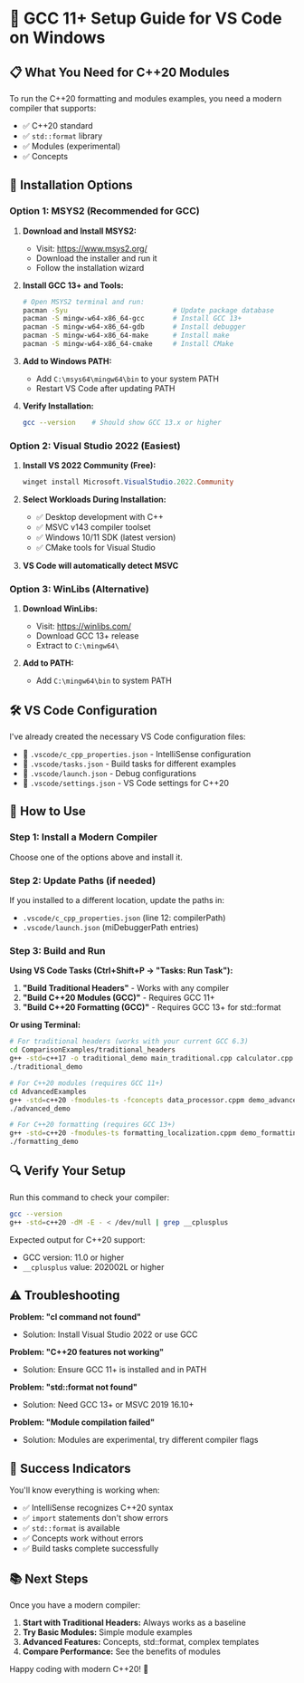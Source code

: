# 🔧 GCC 11+ Setup Guide for VS Code on Windows

## 📋 **What You Need for C++20 Modules**

To run the C++20 formatting and modules examples, you need a modern compiler that supports:
- ✅ C++20 standard
- ✅ `std::format` library
- ✅ Modules (experimental)
- ✅ Concepts

## 🚀 **Installation Options**

### **Option 1: MSYS2 (Recommended for GCC)**

1. **Download and Install MSYS2:**
   - Visit: https://www.msys2.org/
   - Download the installer and run it
   - Follow the installation wizard

2. **Install GCC 13+ and Tools:**
   ```bash
   # Open MSYS2 terminal and run:
   pacman -Syu                          # Update package database
   pacman -S mingw-w64-x86_64-gcc       # Install GCC 13+
   pacman -S mingw-w64-x86_64-gdb       # Install debugger
   pacman -S mingw-w64-x86_64-make      # Install make
   pacman -S mingw-w64-x86_64-cmake     # Install CMake
   ```

3. **Add to Windows PATH:**
   - Add `C:\msys64\mingw64\bin` to your system PATH
   - Restart VS Code after updating PATH

4. **Verify Installation:**
   ```bash
   gcc --version    # Should show GCC 13.x or higher
   ```

### **Option 2: Visual Studio 2022 (Easiest)**

1. **Install VS 2022 Community (Free):**
   ```powershell
   winget install Microsoft.VisualStudio.2022.Community
   ```
   
2. **Select Workloads During Installation:**
   - ✅ Desktop development with C++
   - ✅ MSVC v143 compiler toolset
   - ✅ Windows 10/11 SDK (latest version)
   - ✅ CMake tools for Visual Studio

3. **VS Code will automatically detect MSVC**

### **Option 3: WinLibs (Alternative)**

1. **Download WinLibs:**
   - Visit: https://winlibs.com/
   - Download GCC 13+ release
   - Extract to `C:\mingw64\`

2. **Add to PATH:**
   - Add `C:\mingw64\bin` to system PATH

## 🛠️ **VS Code Configuration**

I've already created the necessary VS Code configuration files:

- 📄 `.vscode/c_cpp_properties.json` - IntelliSense configuration
- 📄 `.vscode/tasks.json` - Build tasks for different examples
- 📄 `.vscode/launch.json` - Debug configurations
- 📄 `.vscode/settings.json` - VS Code settings for C++20

## 🎯 **How to Use**

### **Step 1: Install a Modern Compiler**
Choose one of the options above and install it.

### **Step 2: Update Paths (if needed)**
If you installed to a different location, update the paths in:
- `.vscode/c_cpp_properties.json` (line 12: compilerPath)
- `.vscode/launch.json` (miDebuggerPath entries)

### **Step 3: Build and Run**

**Using VS Code Tasks (Ctrl+Shift+P → "Tasks: Run Task"):**

1. **"Build Traditional Headers"** - Works with any compiler
2. **"Build C++20 Modules (GCC)"** - Requires GCC 11+
3. **"Build C++20 Formatting (GCC)"** - Requires GCC 13+ for std::format

**Or using Terminal:**
```bash
# For traditional headers (works with your current GCC 6.3)
cd ComparisonExamples/traditional_headers
g++ -std=c++17 -o traditional_demo main_traditional.cpp calculator.cpp
./traditional_demo

# For C++20 modules (requires GCC 11+)
cd AdvancedExamples
g++ -std=c++20 -fmodules-ts -fconcepts data_processor.cppm demo_advanced.cpp -o advanced_demo
./advanced_demo

# For C++20 formatting (requires GCC 13+)
g++ -std=c++20 -fmodules-ts formatting_localization.cppm demo_formatting.cpp -o formatting_demo
./formatting_demo
```

## 🔍 **Verify Your Setup**

Run this command to check your compiler:

```bash
gcc --version
g++ -std=c++20 -dM -E - < /dev/null | grep __cplusplus
```

Expected output for C++20 support:
- GCC version: 11.0 or higher
- `__cplusplus` value: 202002L or higher

## ⚠️ **Troubleshooting**

**Problem: "cl command not found"**
- Solution: Install Visual Studio 2022 or use GCC

**Problem: "C++20 features not working"**
- Solution: Ensure GCC 11+ is installed and in PATH

**Problem: "std::format not found"**
- Solution: Need GCC 13+ or MSVC 2019 16.10+

**Problem: "Module compilation failed"**
- Solution: Modules are experimental, try different compiler flags

## 🎉 **Success Indicators**

You'll know everything is working when:
- ✅ IntelliSense recognizes C++20 syntax
- ✅ `import` statements don't show errors
- ✅ `std::format` is available
- ✅ Concepts work without errors
- ✅ Build tasks complete successfully

## 📚 **Next Steps**

Once you have a modern compiler:

1. **Start with Traditional Headers:** Always works as a baseline
2. **Try Basic Modules:** Simple module examples
3. **Advanced Features:** Concepts, std::format, complex templates
4. **Compare Performance:** See the benefits of modules

Happy coding with modern C++20! 🚀
